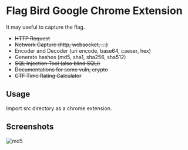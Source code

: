 # Flag Bird Google Chrome Extension

It may useful to capture the flag.

- ~~HTTP Request~~
- ~~Network Capture (http, websocket, ...)~~
- Encoder and Decoder (uri encode, base64, caeser, hex)
- Generate hashes (md5, sha1, sha256, sha512)
- ~~SQL Injection Tool (also blind SQLi)~~
- ~~Documentations for some vuln, crypto~~
- ~~CTF Time Rating Calculator~~

## Usage
Import src directory as a chrome extension.

## Screenshots
![md5](https://raw.githubusercontent.com/tyage/flag-bird/master/screenshot/md5.gif)
